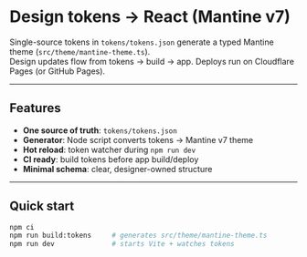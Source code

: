 # Design tokens → React (Mantine v7)

Single-source tokens in `tokens/tokens.json` generate a typed Mantine theme (`src/theme/mantine-theme.ts`).  
Design updates flow from tokens → build → app. Deploys run on Cloudflare Pages (or GitHub Pages).

---

## Features

- **One source of truth**: `tokens/tokens.json`
- **Generator**: Node script converts tokens → Mantine v7 theme
- **Hot reload**: token watcher during `npm run dev`
- **CI ready**: build tokens before app build/deploy
- **Minimal schema**: clear, designer-owned structure

---

## Quick start

```bash
npm ci
npm run build:tokens     # generates src/theme/mantine-theme.ts
npm run dev              # starts Vite + watches tokens
